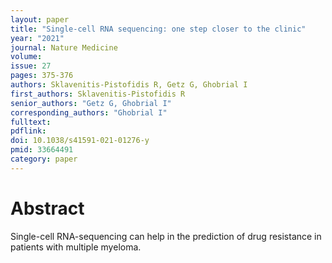 ```yaml
---
layout: paper
title: "Single-cell RNA sequencing: one step closer to the clinic"
year: "2021"
journal: Nature Medicine
volume: 
issue: 27
pages: 375-376
authors: Sklavenitis-Pistofidis R, Getz G, Ghobrial I
first_authors: Sklavenitis-Pistofidis R
senior_authors: "Getz G, Ghobrial I"
corresponding_authors: "Ghobrial I"
fulltext:
pdflink:
doi: 10.1038/s41591-021-01276-y
pmid: 33664491
category: paper
---
```


# Abstract
Single-cell RNA-sequencing can help in the prediction of drug resistance in patients with multiple myeloma.
